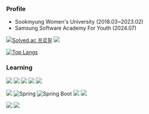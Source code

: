 <p>
  

### Profile 

- Sookmyung Women's University (2018.03~2023.02)
- Samsung Software Academy For Youth (2024.07)

  
[![Solved.ac
프로필](http://mazassumnida.wtf/api/v2/generate_badge?boj=khaelim1311)](https://solved.ac/wke1wke1)
<img src="http://mazandi.herokuapp.com/api?handle=khaelim1311&theme=warm"/>

[![Top Langs](https://github-readme-stats.vercel.app/api/top-langs/?username=haerim-kweon&layout=compact)](https://github.com/delay-100/github-readme-stats)

</p>

<p>

  
### Learning


<img src="https://img.shields.io/badge/javascript-F7DF1E?style=for-the-badge&logo=javascript&logoColor=black"> <img src="https://img.shields.io/badge/html5-E34F26?style=for-the-badge&logo=html5&logoColor=white"> <img src="https://img.shields.io/badge/css-1572B6?style=for-the-badge&logo=css3&logoColor=white">  <img src="https://img.shields.io/badge/Tailwind CSS-06B6D4?style=for-the-badge&logo=Tailwind CSS&logoColor=white"/> <img src="https://img.shields.io/badge/Vue.js-4FC08D?style=for-the-badge&logo=Vue.js&logoColor=white"/>


<img src="https://img.shields.io/badge/java-007396?style=for-the-badge&logo=java&logoColor=white"> ![Spring](https://img.shields.io/badge/spring-6DB33F.svg?style=for-the-badge&logo=spring&logoColor=white)
![Spring Boot](https://img.shields.io/badge/springboot-6DB33F.svg?style=for-the-badge&logo=springboot&logoColor=white)   <img src="https://img.shields.io/badge/apache tomcat-F8DC75?style=for-the-badge&logo=apachetomcat&logoColor=white"> <img src="https://img.shields.io/badge/mysql-4479A1?style=for-the-badge&logo=mysql&logoColor=white">   

<img src="https://img.shields.io/badge/github-181717?style=for-the-badge&logo=github&logoColor=white"> <img src="https://img.shields.io/badge/git-F05032?style=for-the-badge&logo=git&logoColor=white">


</p>



